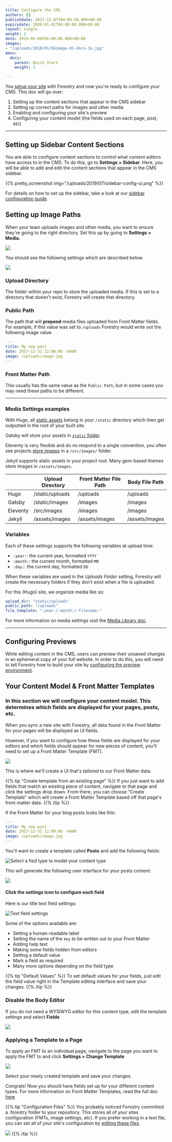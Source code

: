 ```yaml
---
title: Configure the CMS
authors: []
publishdate: 2017-12-07T04:00:00.000+00:00
expirydate: 2030-01-01T04:00:00.000+00:00
layout: single
weight: 2
date: 2019-05-08T06:00:00.000+00:00
images:
- "/uploads/2018/01/OGimage-01-docs-3x.jpg"
menu:
  docs:
    parent: Quick Start
    weight: 3

---
```

You [setup your site](/docs/quickstart/setup-site/ "Setup Your Site") with Forestry and now you're ready to configure your CMS.  This doc will go over:

1. Setting up the content sections that appear in the CMS sidebar
2. Setting up correct paths for images and other media
3. Enabling and configuring your site's preview
4. Configuring your content model (the fields used on each page, post, etc)

***

## Setting up Sidebar Content Sections

You are able to configure content sections to control what content editors have access to in the CMS. To do this, go to **Settings > Sidebar**. Here, you will be able to add and edit the content sections that appear in the CMS sidebar.

{{% pretty_screenshot img="/uploads/2019/07/sidebar-config-ui.png" %}}

For details on how to set up the sidebar, take a look at our [sidebar configuration guide](/docs/settings/content-sections/).

## Setting up Image Paths

When your team uploads images and other media, you want to ensure they're going to the right directory. Set this up by going to **Settings > Media**.

![](/uploads/2018/01/settings.png)

You should see the following settings which are described below.

![](/uploads/2019/02/file-paths.png)

### Upload Directory

The folder within your repo to store the uploaded media. If this is set to a directory that doesn't exist, Forestry will create that directory.

### Public Path

The path that will **prepend** media files uploaded from Front Matter fields. For example, if this value was set to `/uploads` Forestry would write out the following image value.

```yaml
---
title: My new post
date: 2017-12-31 12:00:00 -0400
image: /uploads/image.jpg
---
```

### Front Matter Path

This usually has the same value as the `Public Path`, but in some cases you may need these paths to be different.

***

### Media Settings examples

With Hugo, all [static assets](https://gohugo.io/content-management/static-files/) belong in your `/static` directory which then get outputted in the root of your built site.

Gatsby will store your assets in [`static` folder](https://www.gatsbyjs.org/docs/static-folder/).

Eleventy is very flexible and do no respond to a single convention, you often see projects [store images](https://www.11ty.io/docs/copy/) in a `/src/images/` folder.

Jekyll supports static assets in your project root. Many gem-based themes store images in `/assets/images`.

|          | Upload Directory | Front Matter File Path | Body File Path |
|----------|------------------|------------------------|----------------|
| Hugo     | /static/uploads  | /uploads               | /uploads       |
| Gatsby   | /static/images   | /images                | /images        |
| Eleventy | /src/images      | /images                | /images        |
| Jekyll   | /assets/images   | /assets/images         | /assets/images |

### Variables

Each of these settings supports the following variables at upload time:

* `:year:`: the current year, formatted `YYYY`
* `:month:`: the current month, formatted `MM`
* `:day:`: the current day, formatted `DD`

When these variables are used in the _Uploads Folder_ setting, Forestry will create the necessary folders if they don't exist when a file is uploaded.

For this (Hugo) site, we organize media like so:

```yaml
upload_dir: "static/uploads"
public_path: "/uploads"
file_template: ":year:/:month:/:filename:"
```

For more information on media settings visit the [Media Library doc](/docs/editing/media-library/#configuring-the-media-library).

***

## Configuring Previews

While editing content in the CMS, users can preview their unsaved changes in an ephemeral copy of your full website. In order to do this, you will need to tell Forestry how to build your site by [configuring the preview environment](/docs/previews/about-previews/).

## Your Content Model & Front Matter Templates

### In this section we will configure your content model. This determines which fields are displayed for your pages, posts, etc.

When you sync a new site with Forestry, all data found in the Front Matter for your pages will be displayed as UI fields.

However, if you want to configure how these fields are displayed for your editors and which fields should appear for new pieces of content, you'll need to set up a Front Matter Template (FMT).

![](/uploads/2018/01/front-matter-templates.png)

This is where we'll create a UI that's tailored to our Front Matter data.

{{% tip "Create template from an existing page" %}}
If you just want to add fields that match an existing piece of content, navigate to that page and click the settings drop down. From there, you can choose "Create Template" which will create a Front Matter Template based off that page's front matter data.
{{% /tip %}}

If the Front Matter for your blog posts looks like this:

```yaml
---
title: My new post
date: 2017-12-31 12:00:00 -0400
image: /uploads/image.jpg
---
```

You'll want to create a template called **Posts** and add the following fields:

![Select a fied type to model your content type](/uploads/2019/05/field-types-example.png "Pick up text, date and image fields for example")

This will generate the following user interface for your posts content:

![](/uploads/2019/05/fields-example.png)

#### Click the settings icon to configure each field

Here is our title text field settings:

![Text field settings](/uploads/2019/05/text-field-settings.png "Text field settings")

Some of the options available are:

* Setting a human-readable label
* Setting the name of the `key` to be written out to your Front Matter
* Adding help text
* Making some fields hidden from editors
* Setting a default value
* Mark a field as required
* Many more options depending on the field type

{{% tip "Default Values" %}}
To set default values for your fields, just edit the field value right in the Template editing interface and save your changes.
{{% /tip %}}

### Disable the Body Editor

If you do not need a WYSIWYG editor for this content type,  edit the template settings and select **Fields**

![](/uploads/2019/05/template-settings-no-body.png)

### Applying a Template to a Page

To apply an FMT to an individual page, navigate to the page you want to apply the FMT to and click **Settings > Change Template**

![](/uploads/2018/01/change-template.png)

Select your newly created template and save your changes.

Congrats! Now you should have fields set up for your different content types. For more information on Front Matter Templates, read the full doc [here](/docs/settings/front-matter-templates/)

{{% tip "Configuration Files" %}}
You probably noticed Forestry committed a .forestry folder to your repository. This stores all of your sites configuration (FMTs, image settings, etc). If you prefer working in a text file, you can set all of your site's configuration by [editing these files](/docs/settings/config-files/).

![](/uploads/2018/01/configuration-files.png)
{{% /tip %}}

<!--

## Invite Collaborators

## Configure Deployment -->
